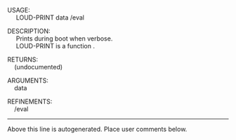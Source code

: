 USAGE:  
&nbsp;&nbsp;&nbsp;&nbsp;&nbsp;LOUD-PRINT&nbsp;data&nbsp;/eval  
  
DESCRIPTION:  
&nbsp;&nbsp;&nbsp;&nbsp;&nbsp;Prints&nbsp;during&nbsp;boot&nbsp;when&nbsp;verbose.  
&nbsp;&nbsp;&nbsp;&nbsp;&nbsp;LOUD-PRINT&nbsp;is&nbsp;a&nbsp;function&nbsp;.  
  
RETURNS:  
&nbsp;&nbsp;&nbsp;&nbsp;(undocumented)  
  
ARGUMENTS:  
&nbsp;&nbsp;&nbsp;&nbsp;data  
  
REFINEMENTS:  
&nbsp;&nbsp;&nbsp;&nbsp;/eval  
___
Above this line is autogenerated. Place user comments below.